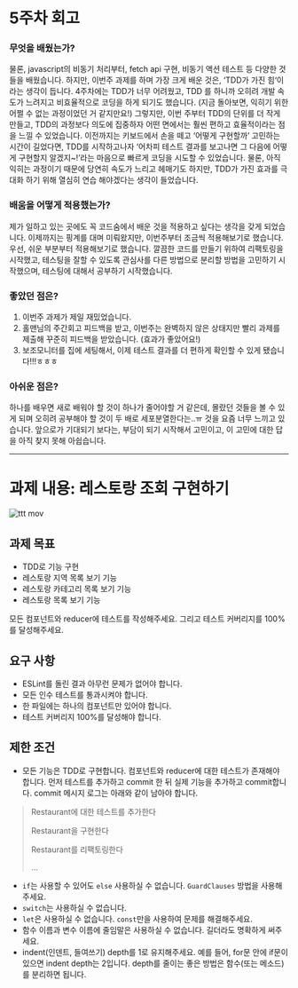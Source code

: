 # 5주차 회고

### 무엇을 배웠는가?

물론, javascript의 비동기 처리부터, fetch api 구현, 비동기 액션 테스트 등 다양한 것들을 배웠습니다. 하지만, 이번주 과제를 하며 가장 크게 배운 것은, ‘TDD가 가진 힘‘이라는 생각이 듭니다.
4주차에는 TDD가 너무 어려웠고, TDD 를 하니까 오히려 개발 속도가 느려지고 비효율적으로 코딩을 하게 되기도 했습니다. (지금 돌아보면, 익히기 위한 어쩔 수 없는 과정이었던 거 같지만요!)
그렇지만, 이번 주부터 TDD의 단위를 더 작게 만들고, TDD의 과정보다 의도에 집중하자 어떤 면에서는 훨씬 편하고 효율적이라는 점을 느낄 수 있었습니다. 이전까지는 키보드에서 손을 떼고 ‘어떻게 구현할까’ 고민하는 시간이 길었다면, TDD를 시작하고나자 ‘어차피 테스트 결과를 보고나면 그 다음에 어떻게 구현할지 알겠지~!’라는 마음으로 빠르게 코딩을 시도할 수 있었습니다. 물론, 아직 익히는 과정이기 때문에 당연히 속도가 느리고 헤매기도 하지만, TDD가 가진 효과를 극대화 하기 위해 열심히 연습 해야겠다는 생각이 들었습니다.

### 배움을 어떻게 적용했는가?

제가 일하고 있는 곳에도 꼭 코드숨에서 배운 것을 적용하고 싶다는 생각을 갖게 되었습니다. 이제까지는 핑계를 대며 미뤄왔지만, 이번주부터 조금씩 적용해보기로 했습니다. 우선, 쉬운 부분부터 적용해보기로 했습니다. 깔끔한 코드를 만들기 위하여 리팩토링을 시작했고, 테스팅을 잘할 수 있도록 관심사를 다른 방법으로 분리할 방법을 고민하기 시작했으며, 테스팅에 대해서 공부하기 시작했습니다.

### 좋았던 점은?

1. 이번주 과제가 제일 재밌었습니다.
2. 홀맨님의 주간회고 피드백을 받고, 이번주는 완벽하지 않은 상태지만 빨리 과제를 제출해 꾸준히 피드백을 받았습니다. (효과가 좋았어요!)
3. 보조모니터를 집에 세팅해서, 이제 테스트 결과를 더 편하게 확인할 수 있게 됐습니다!!!ㅎㅎㅎ

### 아쉬운 점은?

하나를 배우면 새로 배워야 할 것이 하나가 줄어야할 거 같은데, 몰랐던 것들을 볼 수 있게 되며 오히려 공부해야 할 것이 두 배로 세포분열한다는..ㅠ 것을 요즘 너무 느끼고 있습니다. 앞으로가 기대되기 보다는, 부담이 되기 시작해서 고민이고, 이 고민에 대한 답을 아직 찾지 못해 아쉽습니다.


----

# 과제 내용: 레스토랑 조회 구현하기

![ttt mov](https://user-images.githubusercontent.com/14071105/85921684-d6797a00-b8b8-11ea-8fc4-5dd0f539bb5b.gif)

## 과제 목표

- TDD로 기능 구현
- 레스토랑 지역 목록 보기 기능
- 레스토랑 카테고리 목록 보기 기능
- 레스토랑 목록 보기 기능

모든 컴포넌트와 reducer에 테스트를 작성해주세요. 그리고 테스트 커버리지를 100%를 달성해주세요.

## 요구 사항

- ESLint를 돌린 결과 아무런 문제가 없어야 합니다.
- 모든 인수 테스트를 통과시켜야 합니다.
- 한 파일에는 하나의 컴포넌트만 있어야 합니다.
- 테스트 커버리지 100%를 달성해야 합니다.

## 제한 조건

- 모든 기능은 TDD로 구현합니다. 컴포넌트와 reducer에 대한 테스트가 존재해야 합니다. 먼저 테스트를 추가하고 commit 한 뒤 실제 기능을 추가하고 commit합니다. commit 메시지 로그는 아래와 같이 남아야 합니다.

> Restaurant에 대한 테스트를 추가한다
>
> Restaurant을 구현한다
>
> Restaurant를 리팩토링한다
>
> ...

* `if`는 사용할 수 있어도 `else` 사용하실 수 없습니다. `GuardClauses` 방법을 사용해주세요.
* `switch`는 사용하실 수 없습니다.
* `let`은 사용하실 수 없습니다. `const`만을 사용하여 문제를 해결해주세요.
* 함수 이름과 변수 이름에 줄임말은 사용하실 수 없습니다. 길더라도 명확하게 써주세요.
* indent(인덴트, 들여쓰기) depth를 1로 유지해주세요.
예를 들어, for문 안에 if문이 있으면 indent depth는 2입니다.
depth를 줄이는 좋은 방법은 함수(또는 메소드)를 분리하면 됩니다.

